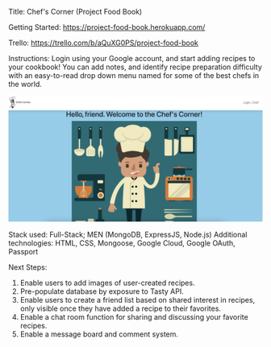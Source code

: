 Title: Chef's Corner (Project Food Book)

Getting Started: https://project-food-book.herokuapp.com/

Trello: https://trello.com/b/aQuXG0PS/project-food-book

Instructions: Login using your Google account, and start adding recipes to your cookbook! You can add notes, and identify recipe preparation difficulty with an easy-to-read drop down menu named for some of the best chefs in the world.

![Getting Started](public/ReadMe/LandingPage.jpg)

Stack used: Full-Stack; MEN (MongoDB, ExpressJS, Node.js)
Additional technologies: HTML, CSS, Mongoose, Google Cloud, Google OAuth, Passport

Next Steps:
1. Enable users to add images of user-created recipes.
2. Pre-populate database by exposure to Tasty API.
3. Enable users to create a friend list based on shared interest in recipes, only visible once they have added a recipe to their favorites.
4. Enable a chat room function for sharing and discussing your favorite recipes.
5. Enable a message board and comment system.